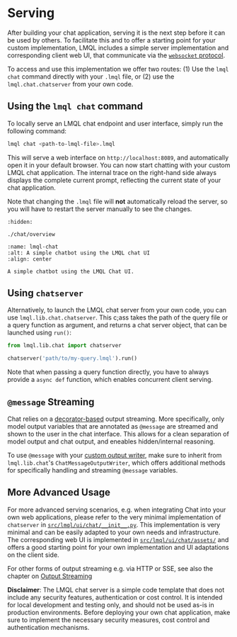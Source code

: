 # Serving

After building your chat application, serving it is the next step before it can be used by others. To facilitate this and to offer a starting point for your custom implementation, LMQL includes a simple server implementation and corresponding client web UI, that communicate via the [`websocket` protocol](https://tools.ietf.org/html/rfc6455).

To access and use this implementation we offer two routes: (1) Use the `lmql chat` command directly with your `.lmql` file, or (2) use the `lmql.chat.chatserver` from your own code.

## Using the `lmql chat` command

To locally serve an LMQL chat endpoint and user interface, simply run the following command:

```bash
lmql chat <path-to-lmql-file>.lmql
```

This will serve a web interface on `http://localhost:8089`, and automatically open it in your default browser. You can now start chatting with your custom LMQL chat application. The internal trace on the right-hand side always displays the complete current prompt, reflecting the current state of your chat application.

Note that changing the `.lmql` file will **not** automatically reload the server, so you will have to restart the server manually to see the changes.

```{toctree}
:hidden:

./chat/overview
```

```{figure} https://github.com/eth-sri/lmql/assets/17903049/334e9ab4-aab8-448d-9dc0-c53be8351e27
:name: lmql-chat
:alt: A simple chatbot using the LMQL chat UI
:align: center

A simple chatbot using the LMQL Chat UI.
```

## Using `chatserver` 

Alternatively, to launch the LMQL chat server from your own code, you can use `lmql.lib.chat.chatserver`. This c;ass takes the path of the query file or a query function as argument, and returns a chat server object, that can be launched using `run()`:

```python
from lmql.lib.chat import chatserver

chatserver('path/to/my-query.lmql').run()
```

Note that when passing a query function directly, you have to always provide a `async def` function, which enables concurrent client serving.

## `@message` Streaming

Chat relies on a [decorator-based](../../language/decorators.md) output streaming. More specifically, only model output variables that are annotated as `@message` are streamed and shown to the user in the chat interface. This allows for a clean separation of model output and chat output, and eneables hidden/internal reasoning. 

To use `@message` with your [custom output writer](../output.ipynb), make sure to inherit from `lmql.lib.chat`'s `ChatMessageOutputWriter`, which offers additional methods for specifically handling and streaming `@message` variables.

## More Advanced Usage

For more advanced serving scenarios, e.g. when integrating Chat into your own web applications, please refer to the very minimal implementation of `chatserver` in [`src/lmql/ui/chat/__init__.py`](https://github.com/eth-sri/lmql/blob/main/src/lmql/ui/chat/__init__.py). This implementation is very minimal and can be easily adapted to your own needs and infrastructure. The corresponding web UI is implemented in [`src/lmql/ui/chat/assets/`](https://github.com/eth-sri/lmql/blob/main/src/lmql/ui/chat/assets/) and offers a good starting point for your own implementation and UI adaptations on the client side.

For other forms of output streaming e.g. via HTTP or SSE, see also the chapter on [Output Streaming](../output.ipynb)

**Disclaimer**: The LMQL chat server is a simple code template that does not include any security features, authentication or cost control. It is intended for local development and testing only, and should not be used as-is in production environments. Before deploying your own chat application, make sure to implement the necessary security measures, cost control and authentication mechanisms.